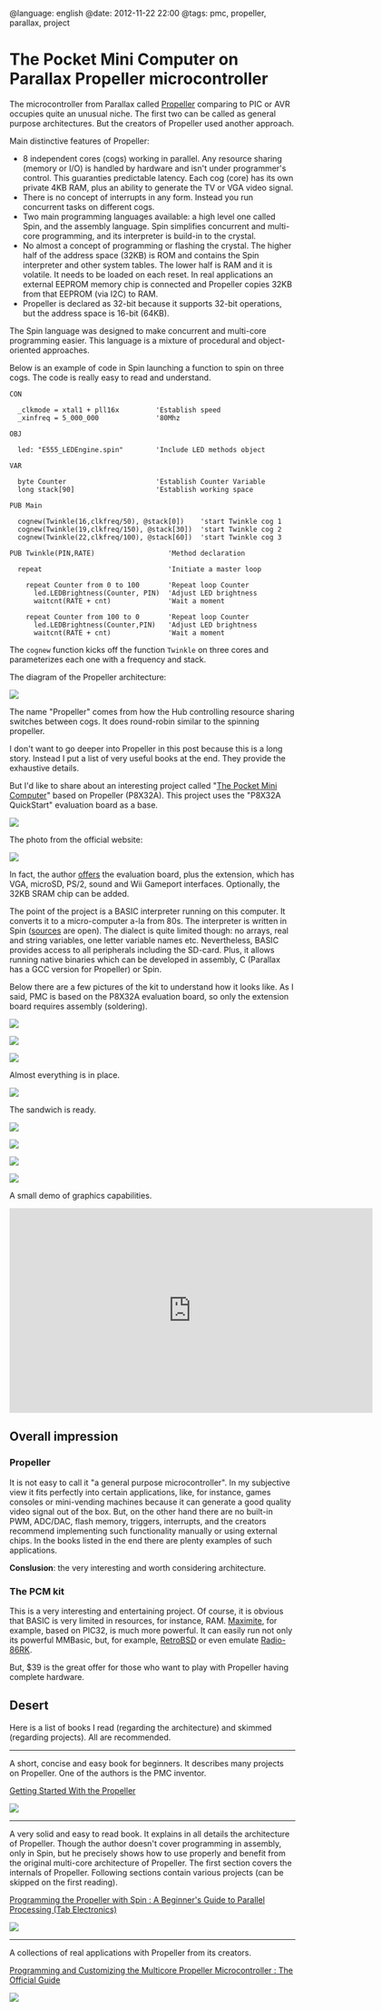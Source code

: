 @language: english
@date: 2012-11-22 22:00
@tags: pmc, propeller, parallax, project

The Pocket Mini Computer on Parallax Propeller microcontroller
==============================================================

The microcontroller from Parallax called [Propeller][] comparing to PIC or
AVR occupies quite an unusual niche. The first two can be called as general
purpose architectures. But the creators of Propeller used another approach.

[Propeller]: http://www.parallax.com/propeller/

Main distinctive features of Propeller:

* 8 independent cores (cogs) working in parallel. Any resource sharing
  (memory or I/O) is handled by hardware and isn't under programmer's
  control. This guaranties predictable latency. Each cog (core) has its own
  private 4KB RAM, plus an ability to generate the TV or VGA video signal.
* There is no concept of interrupts in any form. Instead you run concurrent
  tasks on different cogs.
* Two main programming languages available: a high level one called Spin,
  and the assembly language. Spin simplifies concurrent and multi-core 
  programming, and its interpreter is build-in to the crystal.
* No almost a concept of programming or flashing the crystal. The higher
  half of the address space (32KB) is ROM and contains the Spin interpreter
  and other system tables. The lower half is RAM and it is volatile. It needs
  to be loaded on each reset. In real applications an external EEPROM memory
  chip is connected and Propeller copies 32KB from that EEPROM (via I2C) to
  RAM.
* Propeller is declared as 32-bit because it supports 32-bit operations,
  but the address space is 16-bit (64KB).

The Spin language was designed to make concurrent and multi-core programming
easier. This language is a mixture of procedural and object-oriented
approaches.

Below is an example of code in Spin launching a function to spin on three
cogs. The code is really easy to read and understand.

    CON

      _clkmode = xtal1 + pll16x         'Establish speed
      _xinfreq = 5_000_000              '80Mhz

    OBJ

      led: "E555_LEDEngine.spin"        'Include LED methods object

    VAR

      byte Counter                      'Establish Counter Variable
      long stack[90]                    'Establish working space

    PUB Main

      cognew(Twinkle(16,clkfreq/50), @stack[0])    'start Twinkle cog 1
      cognew(Twinkle(19,clkfreq/150), @stack[30])  'start Twinkle cog 2
      cognew(Twinkle(22,clkfreq/100), @stack[60])  'start Twinkle cog 3

    PUB Twinkle(PIN,RATE)                  'Method declaration 

      repeat                               'Initiate a master loop

        repeat Counter from 0 to 100       'Repeat loop Counter
          led.LEDBrightness(Counter, PIN)  'Adjust LED brightness 
          waitcnt(RATE + cnt)              'Wait a moment

        repeat Counter from 100 to 0       'Repeat loop Counter
          led.LEDBrightness(Counter,PIN)   'Adjust LED brightness 
          waitcnt(RATE + cnt)              'Wait a moment

The `cognew` function kicks off the function `Twinkle` on three cores
and parameterizes each one with a frequency and stack.

The diagram of the Propeller architecture:

<a href="propeller-block-large.jpg">![](propeller-block.jpg)</a>

The name "Propeller" comes from how the Hub controlling resource sharing
switches between cogs. It does round-robin similar to the spinning propeller.

I don't want to go deeper into Propeller in this post because this is 
a long story. Instead I put a list of very useful books at the end. They
provide the exhaustive details.  

But I'd like to share about an interesting project called 
"[The Pocket Mini Computer][]" based on Propeller (P8X32A). This project
uses the "P8X32A QuickStart" evaluation board as a base.

[The Pocket Mini Computer]: http://propellerpowered.wikispaces.com/Pocket+Mini+Computer

![](P8X32A-quick-start.jpg)

The photo from the official website: 

![](pocket-mini-computer.jpg)

In fact, the author [offers][PMC] the evaluation board, plus the extension,
which has VGA, microSD, PS/2, sound and Wii Gameport interfaces. Optionally,
the 32KB SRAM chip can be added. 

The point of the project is a BASIC interpreter running on this computer.
It converts it to a micro-computer a-la from 80s. The interpreter is written
in Spin ([sources][Propeller BASIC] are open). The dialect is quite limited
though: no arrays, real and string variables, one letter variable names etc.
Nevertheless, BASIC provides access to all peripherals including the SD-card.
Plus, it allows running native binaries which can be developed in assembly, 
C (Parallax has a GCC version for Propeller) or Spin.

[PMC]: http://propellerpowered.com/shop/?page_id=234
[Propeller BASIC]: https://www.dropbox.com/sh/qwhixzvtlrvp1u1/y-JshwklWj/PropellerBASIC

Below there are a few pictures of the kit to understand how it looks like.
As I said, PMC is based on the P8X32A evaluation board, so only the
extension board requires assembly (soldering).

![](IMG_1192.JPG)

![](IMG_1193.JPG)

![](IMG_1194.JPG)

Almost everything is in place.

![](IMG_1195.JPG)

The sandwich is ready. 

![](IMG_1196.JPG)

![](IMG_1197.JPG)

![](IMG_1198.JPG)

![](IMG_1199.JPG)

A small demo of graphics capabilities.

<iframe width="640" height="360" src="http://www.youtube.com/embed/capsFv1njUE" frameborder="0" allowfullscreen></iframe>

Overall impression
------------------

### Propeller

It is not easy to call it "a general purpose microcontroller". In my
subjective view it fits perfectly into certain applications, like,
for instance, games consoles or mini-vending machines because it can
generate a good quality video signal out of the box. But, on the other hand
there are no built-in PWM, ADC/DAC, flash memory, triggers, interrupts, 
and the creators recommend implementing such functionality manually or using
external chips. In the books listed in the end there are plenty examples of
such applications.

**Conslusion**: the very interesting and worth considering architecture.

### The PCM kit

This is a very interesting and entertaining project. Of course, it is
obvious that BASIC is very limited in resources, for instance, RAM.
[Maximite][], for example, based on PIC32, is much more powerful. It can
easily run not only its powerful MMBasic, but, for example, [RetroBSD][]
or even emulate [Radio-86RK][].

But, $39 is the great offer for those who want to play with Propeller having
complete hardware.

[Maximite]: /blog/english/2012/01/19/maximite-kit/
[RetroBSD]: /blog/english/2012/05/11/retrobsd-on-maximite/
[Radio-86RK]: /blog/russian/2012/08/23/radio86-on-maximite/

Desert
------

Here is a list of books I read (regarding the architecture) and skimmed
(regarding projects). All are recommended.

- - -

A short, concise and easy book for beginners. It describes many projects
on Propeller. One of the authors is the PMC inventor.

<a href="http://www.amazon.co.uk/gp/product/B004X6U6II/ref=as_li_qf_sp_asin_tl?ie=UTF8&amp;camp=1634&amp;creative=6738&amp;creativeASIN=B004X6U6II&amp;linkCode=as2&amp;tag=prodiy-21">Getting Started With the Propeller</a><img src="http://www.assoc-amazon.co.uk/e/ir?t=prodiy-21&amp;l=as2&amp;o=2&amp;a=B004X6U6II" width="1" height="1" border="0" alt="" style="border:none !important; margin:0px !important;" />

<a href="http://www.amazon.co.uk/gp/product/B004X6U6II/ref=as_li_qf_sp_asin_il?ie=UTF8&amp;camp=1634&amp;creative=6738&amp;creativeASIN=B004X6U6II&amp;linkCode=as2&amp;tag=prodiy-21"><img border="0" src="http://ws.assoc-amazon.co.uk/widgets/q?_encoding=UTF8&amp;ASIN=B004X6U6II&amp;Format=_SL160_&amp;ID=AsinImage&amp;MarketPlace=GB&amp;ServiceVersion=20070822&amp;WS=1&amp;tag=prodiy-21" ></a><img src="http://www.assoc-amazon.co.uk/e/ir?t=prodiy-21&amp;l=as2&amp;o=2&amp;a=B004X6U6II" width="1" height="1" border="0" alt="" style="border:none !important; margin:0px !important;" />

- - - 

A very solid and easy to read book. It explains in all details the
architecture of Propeller. Though the author doesn't cover programming in
assembly, only in Spin, but he precisely shows how to use properly and
benefit from the original multi-core architecture of Propeller. The first
section covers the internals of Propeller. Following sections contain
various projects (can be skipped on the first reading).

<a href="http://www.amazon.co.uk/gp/product/B003TQM9Y2/ref=as_li_qf_sp_asin_tl?ie=UTF8&amp;camp=1634&amp;creative=6738&amp;creativeASIN=B003TQM9Y2&amp;linkCode=as2&amp;tag=prodiy-21">Programming the Propeller with Spin : A Beginner's Guide to Parallel Processing (Tab Electronics)</a><img src="http://www.assoc-amazon.co.uk/e/ir?t=prodiy-21&amp;l=as2&amp;o=2&amp;a=B003TQM9Y2" width="1" height="1" border="0" alt="" style="border:none !important; margin:0px !important;" />

<a href="http://www.amazon.co.uk/gp/product/B003TQM9Y2/ref=as_li_qf_sp_asin_il?ie=UTF8&amp;camp=1634&amp;creative=6738&amp;creativeASIN=B003TQM9Y2&amp;linkCode=as2&amp;tag=prodiy-21"><img border="0" src="http://ws.assoc-amazon.co.uk/widgets/q?_encoding=UTF8&amp;ASIN=B003TQM9Y2&amp;Format=_SL160_&amp;ID=AsinImage&amp;MarketPlace=GB&amp;ServiceVersion=20070822&amp;WS=1&amp;tag=prodiy-21" ></a><img src="http://www.assoc-amazon.co.uk/e/ir?t=prodiy-21&amp;l=as2&amp;o=2&amp;a=B003TQM9Y2" width="1" height="1" border="0" alt="" style="border:none !important; margin:0px !important;" />

- - -

A collections of real applications with Propeller from its creators.

<a href="http://www.amazon.co.uk/gp/product/B003BZVIZC/ref=as_li_qf_sp_asin_tl?ie=UTF8&amp;camp=1634&amp;creative=6738&amp;creativeASIN=B003BZVIZC&amp;linkCode=as2&amp;tag=prodiy-21">Programming and Customizing the Multicore Propeller Microcontroller : The Official Guide</a><img src="http://www.assoc-amazon.co.uk/e/ir?t=prodiy-21&amp;l=as2&amp;o=2&amp;a=B003BZVIZC" width="1" height="1" border="0" alt="" style="border:none !important; margin:0px !important;" />

<a href="http://www.amazon.co.uk/gp/product/B003BZVIZC/ref=as_li_qf_sp_asin_il?ie=UTF8&amp;camp=1634&amp;creative=6738&amp;creativeASIN=B003BZVIZC&amp;linkCode=as2&amp;tag=prodiy-21"><img border="0" src="http://ws.assoc-amazon.co.uk/widgets/q?_encoding=UTF8&amp;ASIN=B003BZVIZC&amp;Format=_SL160_&amp;ID=AsinImage&amp;MarketPlace=GB&amp;ServiceVersion=20070822&amp;WS=1&amp;tag=prodiy-21" ></a><img src="http://www.assoc-amazon.co.uk/e/ir?t=prodiy-21&amp;l=as2&amp;o=2&amp;a=B003BZVIZC" width="1" height="1" border="0" alt="" style="border:none !important; margin:0px !important;" />
